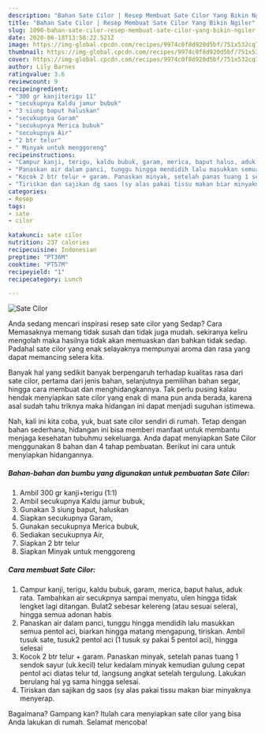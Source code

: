 ```yaml
---
description: "Bahan Sate Cilor | Resep Membuat Sate Cilor Yang Bikin Ngiler"
title: "Bahan Sate Cilor | Resep Membuat Sate Cilor Yang Bikin Ngiler"
slug: 1090-bahan-sate-cilor-resep-membuat-sate-cilor-yang-bikin-ngiler
date: 2020-06-18T13:58:22.521Z
image: https://img-global.cpcdn.com/recipes/9974c0f8d920d5bf/751x532cq70/sate-cilor-foto-resep-utama.jpg
thumbnail: https://img-global.cpcdn.com/recipes/9974c0f8d920d5bf/751x532cq70/sate-cilor-foto-resep-utama.jpg
cover: https://img-global.cpcdn.com/recipes/9974c0f8d920d5bf/751x532cq70/sate-cilor-foto-resep-utama.jpg
author: Lily Barnes
ratingvalue: 3.6
reviewcount: 9
recipeingredient:
- "300 gr kanjiterigu 11"
- "secukupnya Kaldu jamur bubuk"
- "3 siung baput haluskan"
- "secukupnya Garam"
- "secukupnya Merica bubuk"
- "secukupnya Air"
- "2 btr telur"
- " Minyak untuk menggoreng"
recipeinstructions:
- "Campur kanji, terigu, kaldu bubuk, garam, merica, baput halus, aduk rata. Tambahkan air secukpnya sampai menyatu, ulen hingga tidak lengket lagi ditangan. Bulat2 sebesar kelereng (atau sesuai selera), hingga semua adonan habis"
- "Panaskan air dalam panci, tunggu hingga mendidih lalu masukkan semua pentol aci, biarkan hingga matang mengapung, tiriskan. Ambil tusuk sate, tusuk2 pentol aci (1 tusuk sy pakai 5 pentol aci), hingga selesai"
- "Kocok 2 btr telur + garam. Panaskan minyak, setelah panas tuang 1 sendok sayur (uk.kecil) telur kedalam minyak kemudian gulung cepat pentol aci diatas telur td, langsung angkat setelah tergulung. Lakukan berulang hal yg sama hingga selesai."
- "Tiriskan dan sajikan dg saos (sy alas pakai tissu makan biar minyaknya menyerap."
categories:
- Resep
tags:
- sate
- cilor

katakunci: sate cilor 
nutrition: 237 calories
recipecuisine: Indonesian
preptime: "PT36M"
cooktime: "PT57M"
recipeyield: "1"
recipecategory: Lunch

---
```



![Sate Cilor](https://img-global.cpcdn.com/recipes/9974c0f8d920d5bf/751x532cq70/sate-cilor-foto-resep-utama.jpg)

Anda sedang mencari inspirasi resep sate cilor yang Sedap? Cara Memasaknya memang tidak susah dan tidak juga mudah. sekiranya keliru mengolah maka hasilnya tidak akan memuaskan dan bahkan tidak sedap. Padahal sate cilor yang enak selayaknya mempunyai aroma dan rasa yang dapat memancing selera kita.

Banyak hal yang sedikit banyak berpengaruh terhadap kualitas rasa dari sate cilor, pertama dari jenis bahan, selanjutnya pemilihan bahan segar, hingga cara membuat dan menghidangkannya. Tak perlu pusing kalau hendak menyiapkan sate cilor yang enak di mana pun anda berada, karena asal sudah tahu triknya maka hidangan ini dapat menjadi suguhan istimewa.




Nah, kali ini kita coba, yuk, buat sate cilor sendiri di rumah. Tetap dengan bahan sederhana, hidangan ini bisa memberi manfaat untuk membantu menjaga kesehatan tubuhmu sekeluarga. Anda dapat menyiapkan Sate Cilor menggunakan 8 bahan dan 4 tahap pembuatan. Berikut ini cara untuk menyiapkan hidangannya.

<!--inarticleads1-->

##### Bahan-bahan dan bumbu yang digunakan untuk pembuatan Sate Cilor:

1. Ambil 300 gr kanji+terigu (1:1)
1. Ambil secukupnya Kaldu jamur bubuk,
1. Gunakan 3 siung baput, haluskan
1. Siapkan secukupnya Garam,
1. Gunakan secukupnya Merica bubuk,
1. Sediakan secukupnya Air,
1. Siapkan 2 btr telur
1. Siapkan  Minyak untuk menggoreng




<!--inarticleads2-->

##### Cara membuat Sate Cilor:

1. Campur kanji, terigu, kaldu bubuk, garam, merica, baput halus, aduk rata. Tambahkan air secukpnya sampai menyatu, ulen hingga tidak lengket lagi ditangan. Bulat2 sebesar kelereng (atau sesuai selera), hingga semua adonan habis
1. Panaskan air dalam panci, tunggu hingga mendidih lalu masukkan semua pentol aci, biarkan hingga matang mengapung, tiriskan. Ambil tusuk sate, tusuk2 pentol aci (1 tusuk sy pakai 5 pentol aci), hingga selesai
1. Kocok 2 btr telur + garam. Panaskan minyak, setelah panas tuang 1 sendok sayur (uk.kecil) telur kedalam minyak kemudian gulung cepat pentol aci diatas telur td, langsung angkat setelah tergulung. Lakukan berulang hal yg sama hingga selesai.
1. Tiriskan dan sajikan dg saos (sy alas pakai tissu makan biar minyaknya menyerap.




Bagaimana? Gampang kan? Itulah cara menyiapkan sate cilor yang bisa Anda lakukan di rumah. Selamat mencoba!

